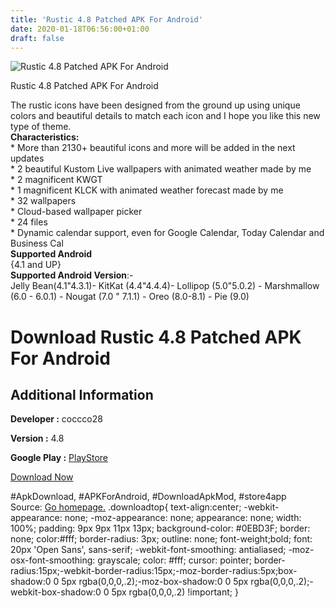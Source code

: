 ```yaml
---
title: 'Rustic 4.8 Patched APK For Android'
date: 2020-01-18T06:56:00+01:00
draft: false
---
```


![Rustic 4.8 Patched APK For Android](https://i0.wp.com/apkhome.net/wp-content/uploads/2020/01/Rustic-4.8-Patched.png "Rustic 4.8 Patched APK For Android")

  

Rustic 4.8 Patched APK For Android

The rustic icons have been designed from the ground up using unique colors and beautiful details to match each icon and I hope you like this new type of theme.  
**Characteristics:**  
\* More than 2130+ beautiful icons and more will be added in the next updates  
\* 2 beautiful Kustom Live wallpapers with animated weather made by me  
\* 2 magnificent KWGT  
\* 1 magnificent KLCK with animated weather forecast made by me  
\* 32 wallpapers  
\* Cloud-based wallpaper picker  
\* 24 files  
\* Dynamic calendar support, even for Google Calendar, Today Calendar and Business Cal  
**Supported Android**  
{4.1 and UP}  
**Supported Android Version**:-  
Jelly Bean(4.1"4.3.1)- KitKat (4.4"4.4.4)- Lollipop (5.0"5.0.2) - Marshmallow (6.0 - 6.0.1) - Nougat (7.0 " 7.1.1) - Oreo (8.0-8.1) - Pie (9.0)

Download Rustic 4.8 Patched APK For Android
===========================================

Additional Information
----------------------

**Developer :** coccco28

**Version :** 4.8

**Google Play :** [PlayStore](https://play.google.com/store/apps/details?id=com.coccco28.rustic)

  

[Download Now](https://store4app.co/post/rustic-4-8-patched-apk-for-android_1579284345)

  
#ApkDownload, #APKForAndroid, #DownloadApkMod, #store4app  
Source: [Go homepage.](https://store4app.co/post/rustic-4-8-patched-apk-for-android_1579284345) .downloadtop{ text-align:center; -webkit-appearance: none; -moz-appearance: none; appearance: none; width: 100%; padding: 9px 9px 11px 13px; background-color: #0EBD3F; border: none; color:#fff; border-radius: 3px; outline: none; font-weight;bold; font: 20px 'Open Sans', sans-serif; -webkit-font-smoothing: antialiased; -moz-osx-font-smoothing: grayscale; color: #fff; cursor: pointer; border-radius:15px;-webkit-border-radius:15px;-moz-border-radius:5px;box-shadow:0 0 5px rgba(0,0,0,.2);-moz-box-shadow:0 0 5px rgba(0,0,0,.2);-webkit-box-shadow:0 0 5px rgba(0,0,0,.2) !important; }